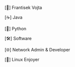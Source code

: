 [👋] Frantisek Vojta

[☕] Java

[🐍] Python

[🛠️] Software

[🌐] Network Admin & Developer

[🐧] Linux Enjoyer


<!---
Frantisek-Vojta/Frantisek-Vojta is a ✨ special ✨ repository because its `README.md` (this file) appears on your GitHub profile.
You can click the Preview link to take a look at your changes.
--->
